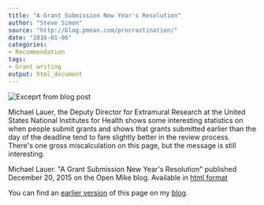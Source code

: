 ```yaml
---
title: "A Grant Submission New Year's Resolution"
author: "Steve Simon"
source: "http://blog.pmean.com/procrastination/"
date: "2016-01-06"
categories:
- Recommendation
tags:
- Grant writing
output: html_document
---
```


![Exceprt from blog post](http://www.pmean.com/new-images/16/procrastination01.png)

<div class="notes">

Michael Lauer, the Deputy Director for Extramural Research at the United States National Institutes for Health shows some interesting statistics on when people submit grants and shows that grants submitted earlier than the day of the deadline tend to fare slightly better in the review process. There's one gross miscalculation on this page, but the message is still interesting.

Michael Lauer. "A Grant Submission New Year's Resolution" published December 20, 2015 on the Open Mike blog. Available in [html format][lau1]

You can find an [earlier version][sim1] of this page on my [blog][sim2].

[sim1]: http://blog.pmean.com/procrastination/
[sim2]: http://blog.pmean.com

[lau1]: http://nexus.od.nih.gov/all/2015/12/30/grant-submission-new-years-resolution/

</div>
